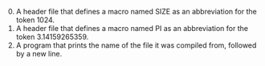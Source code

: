 0. A header file that defines a macro named SIZE as an abbreviation for the token 1024.
1. A header file that defines a macro named PI as an abbreviation for the token 3.14159265359.
2. A program that prints the name of the file it was compiled from, followed by a new line.
